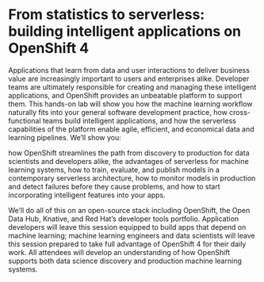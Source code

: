# From statistics to serverless: building intelligent applications on OpenShift 4


Applications that learn from data and user interactions to deliver business value are increasingly important to users and enterprises alike. Developer teams are ultimately responsible for creating and managing these intelligent applications, and OpenShift provides an unbeatable platform to support them. This hands-on lab will show you how the machine learning workflow naturally fits into your general software development practice, how cross-functional teams build intelligent applications, and how the serverless capabilities of the platform enable agile, efficient, and economical data and learning pipelines. We’ll show you:

how OpenShift streamlines the path from discovery to production for data scientists and developers alike,
the advantages of serverless for machine learning systems,
how to train, evaluate, and publish models in a contemporary serverless architecture,
how to monitor models in production and detect failures before they cause problems, and
how to start incorporating intelligent features into your apps.

We’ll do all of this on an open-source stack including OpenShift, the Open Data Hub, Knative, and Red Hat’s developer tools portfolio. Application developers will leave this session equipped to build apps that depend on machine learning; machine learning engineers and data scientists will leave this session prepared to take full advantage of OpenShift 4 for their daily work. All attendees will develop an understanding of how OpenShift supports both data science discovery and production machine learning systems.
